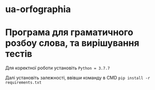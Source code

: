 # ua-orfographia

Програма для граматичного розбоу слова, та вирішування тестів
====
Для коректної роботи установіть `Python = 3.7.7`


Далі установіть залежності, ввівши команду в CMD
`pip install -r requirements.txt`

